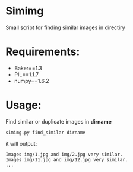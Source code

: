 Simimg
======

Small script for finding similar images in directiry

Requirements:
=====
 - Baker==1.3
 - PIL==1.1.7
 - numpy==1.6.2


Usage:
======
Find similar or duplicate images in **dirname**

    simimg.py find_similar dirname

it will output:

    Images img/1.jpg and img/2.jpg very similar.
    Images img/11.jpg and img/12.jpg very similar.
    ...
